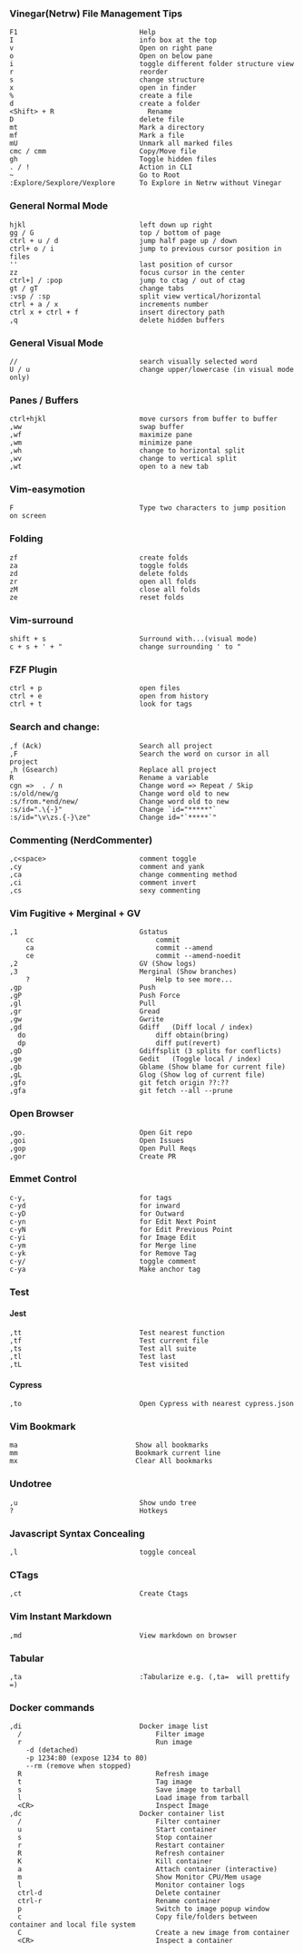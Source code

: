 ### Vinegar(Netrw) File Management Tips

    F1                              Help
    I                               info box at the top
    v                               Open on right pane
    o                               Open on below pane
    i                               toggle different folder structure view
    r                               reorder
    s                               change structure
    x                               open in finder
    %                               create a file
    d                               create a folder
    <Shift> + R                       Rename
    D                               delete file
    mt                              Mark a directory
    mf                              Mark a file
    mU                              Unmark all marked files
    cmc / cmm                       Copy/Move file
    gh                              Toggle hidden files
    . / !                           Action in CLI
    ~                               Go to Root
    :Explore/Sexplore/Vexplore      To Explore in Netrw without Vinegar

### General Normal Mode

    hjkl                            left down up right
    gg / G                          top / bottom of page
    ctrl + u / d                    jump half page up / down
    ctrl+ o / i                     jump to previous cursor position in files
    ''                              last position of cursor
    zz                              focus cursor in the center
    ctrl+] / :pop                   jump to ctag / out of ctag
    gt / gT                         change tabs
    :vsp / :sp                      split view vertical/horizontal
    ctrl + a / x                    increments number
    ctrl x + ctrl + f               insert directory path
    ,q                              delete hidden buffers

### General Visual Mode

    //                              search visually selected word
    U / u                           change upper/lowercase (in visual mode only)

### Panes / Buffers

    ctrl+hjkl                       move cursors from buffer to buffer
    ,ww                             swap buffer
    ,wf                             maximize pane
    ,wm                             minimize pane
    ,wh                             change to horizontal split
    ,wv                             change to vertical split
    ,wt                             open to a new tab

### Vim-easymotion

    F                               Type two characters to jump position on screen

### Folding

    zf                              create folds
    za                              toggle folds
    zd                              delete folds
    zr                              open all folds
    zM                              close all folds
    ze                              reset folds

### Vim-surround

    shift + s                       Surround with...(visual mode)
    c + s + ' + "                   change surrounding ' to "

### FZF Plugin

    ctrl + p                        open files
    ctrl + e                        open from history
    ctrl + t                        look for tags

### Search and change:

    ,f (Ack)                        Search all project
    ,F                              Search the word on cursor in all project
    ,h (Gsearch)                    Replace all project
    R                               Rename a variable
    cgn =>  . / n                   Change word => Repeat / Skip
    :s/old/new/g                    Change word old to new
    :s/from.*end/new/               Change word old to new
    :s/id=".\{-}"                   Change `id="*****"`
    :s/id="\v\zs.{-}\ze"            Change id="`*****`"

### Commenting (NerdCommenter)

    ,c<space>                       comment toggle
    ,cy                             comment and yank
    ,ca                             change commenting method
    ,ci                             comment invert
    ,cs                             sexy commenting

### Vim Fugitive + Merginal + GV

    ,1                              Gstatus
        cc                              commit
        ca                              commit --amend
        ce                              commit --amend-noedit
    ,2                              GV (Show logs)
    ,3                              Merginal (Show branches)
        ?                               Help to see more...
    ,gp                             Push
    ,gP                             Push Force
    ,gl                             Pull
    ,gr                             Gread
    ,gw                             Gwrite
    ,gd                             Gdiff   (Diff local / index)
      do                                diff obtain(bring)
      dp                                diff put(revert)
    ,gD                             Gdiffsplit (3 splits for conflicts)
    ,ge                             Gedit   (Toggle local / index)
    ,gb                             Gblame (Show blame for current file)
    ,gL                             Glog (Show log of current file)
    ,gfo                            git fetch origin ??:??
    ,gfa                            git fetch --all --prune

### Open Browser

    ,go.                            Open Git repo
    ,goi                            Open Issues
    ,gop                            Open Pull Reqs
    ,gor                            Create PR

### Emmet Control

    c-y,                            for tags
    c-yd                            for inward
    c-yD                            for Outward
    c-yn                            for Edit Next Point
    c-yN                            for Edit Previous Point
    c-yi                            for Image Edit
    c-ym                            for Merge line
    c-yk                            for Remove Tag
    c-y/                            toggle comment
    c-ya                            Make anchor tag

### Test

#### Jest

    ,tt                             Test nearest function
    ,tf                             Test current file
    ,ts                             Test all suite
    ,tl                             Test last
    ,tL                             Test visited

#### Cypress

    ,to                             Open Cypress with nearest cypress.json

### Vim Bookmark

    ma                             Show all bookmarks
    mm                             Bookmark current line
    mx                             Clear All bookmarks

### Undotree

    ,u                              Show undo tree
    ?                               Hotkeys

### Javascript Syntax Concealing

    ,l                              toggle conceal

### CTags

    ,ct                             Create Ctags

### Vim Instant Markdown

    ,md                             View markdown on browser

### Tabular

    ,ta                             :Tabularize e.g. (,ta=  will prettify =)

### Docker commands

    ,di                             Docker image list
      /                                 Filter image
      r                                 Run image
        -d (detached)
        -p 1234:80 (expose 1234 to 80)
        --rm (remove when stopped)
      R                                 Refresh image
      t                                 Tag image
      s                                 Save image to tarball
      l                                 Load image from tarball
      <CR>                              Inspect Image
    ,dc                             Docker container list
      /                                 Filter container
      u                                 Start container
      s                                 Stop container
      r                                 Restart container
      R                                 Refresh container
      K                                 Kill container
      a                                 Attach container (interactive)
      m                                 Show Monitor CPU/Mem usage
      l                                 Monitor container logs
      ctrl-d                            Delete container
      ctrl-r                            Rename container
      p                                 Switch to image popup window
      c                                 Copy file/folders between container and local file system
      C                                 Create a new image from container
      <CR>                              Inspect a container
